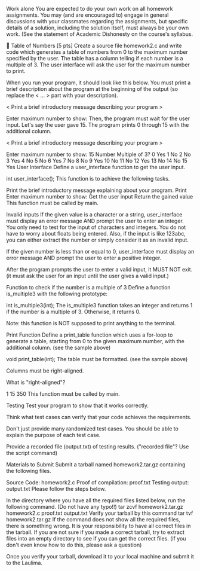 Work alone
You are expected to do your own work on all homework assignments. You may (and are encouraged to) engage in general discussions with your classmates regarding the assignments, but specific details of a solution, including the solution itself, must always be your own work. (See the statement of Academic Dishonesty on the course's syllabus.

📒 Table of Numbers [5 pts]
Create a source file homework2.c and write code which generates a table of numbers from 0 to the maximum number specified by the user. The table has a column telling if each number is a multiple of 3. The user interface will ask the user for the maximum number to print.

When you run your program, it should look like this below. You must print a brief description about the program at the beginning of the output (so replace the < ... > part with your description).

< Print a brief introductory message describing your program >

Enter maximum number to show:
Then, the program must wait for the user input. Let's say the user gave 15. The program prints 0 through 15 with the additional column.

< Print a brief introductory message describing your program >

Enter maximum number to show: 15
  Number  Multiple of 3?
       0  Yes
       1   No
       2   No
       3  Yes
       4   No
       5   No
       6  Yes
       7   No
       8   No
       9  Yes
      10   No
      11   No
      12  Yes
      13   No
      14   No
      15  Yes
User Interface
Define a user_interface function to get the user input.

int user_interface();
This function is to achieve the following tasks.

Print the brief introductory message explaining about your program.
Print Enter maximum number to show:
Get the user input
Return the gained value
This function must be called by main.

Invalid inputs
If the given value is a character or a string, user_interface must display an error message AND prompt the user to enter an integer. You only need to test for the input of characters and integers. You do not have to worry about floats being entered. Also, if the input is like 123abc, you can either extract the number or simply consider it as an invalid input.

If the given number is less than or equal to 0, user_interface must display an error message AND prompt the user to enter a positive integer.

After the program prompts the user to enter a valid input, it MUST NOT exit. (it must ask the user for an input until the user gives a valid input.)

Function to check if the number is a multiple of 3
Define a function is_multiple3 with the following prototype:

int is_multiple3(int);
The is_multiple3 function takes an integer and returns 1 if the number is a multiple of 3. Otherwise, it returns 0.

Note: this function is NOT supposed to print anything to the terminal.

Print Function
Define a print_table function which uses a for-loop to generate a table, starting from 0 to the given maximum number, with the additional column. (see the sample above)

void print_table(int);
The table must be formatted. (see the sample above)

Columns must be right-aligned.

What is "right-aligned"?

  1
 15
350
This function must be called by main.

Testing
Test your program to show that it works correctly.

Think what test cases can verify that your code achieves the requirements.

Don't just provide many randomized test cases. You should be able to explain the purpose of each test case.

Provide a recorded file (output.txt) of testing results. ("recorded file"? Use the script command)

Materials to Submit
Submit a tarball named homework2.tar.gz containing the following files.

Source Code: homework2.c
Proof of compilation: proof.txt
Testing output: output.txt
Please follow the steps below.

In the directory where you have all the required files listed below, run the following command. (Do not have any typo!!)
tar zcvf homework2.tar.gz homework2.c proof.txt output.txt
Verify your tarball by this command
tar tvf homework2.tar.gz
If the command does not show all the required files, there is something wrong. It is your responsibility to have all correct files in the tarball. If you are not sure if you made a correct tarball, try to extract files into an empty directory to see if you can get the correct files. (if you don't even know how to do this, please ask a question)

Once you verify your tarball, download it to your local machine and submit it to the Laulima.
